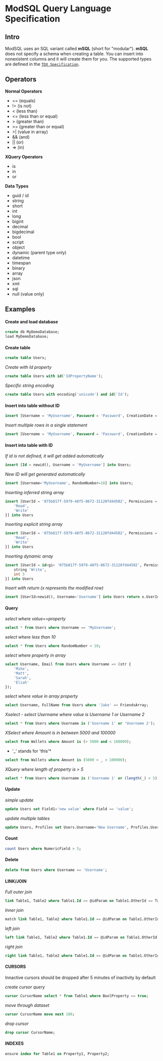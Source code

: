 # ModSQL Query Language Specification

## Intro

ModSQL uses an SQL variant called **mSQL** (short for "modular").
**mSQL** does not specify a schema when creating a table. You can insert into nonexistent columns and it will create them for you.
The supported types are defined in the [`TDX Specification`](https://github.com/modsql/specification/blob/master/TDX/README.md).

## Operators

**Normal Operators**
- == (equals)
- != (is not)
- < (less than)
- <= (less than or equal)
- \> (greater than)
- \>= (greater than or equal)
- \>| (value in array)
- && (and)
- || (or)
- => (in)

**XQuery Operators**
- is
- in
- or

**Data Types**
- guid / id
- string
- short
- int
- long
- bigint
- decimal
- bigdecimal
- bool
- script
- object
- dynamic (parent type only)
- datetime
- timespan
- binary
- array
- json
- xml
- sql
- null (value only)

## Examples

#### Create and load database
```sql
create db MyDemoDatabase;
load MyDemoDatabase;
```

#### Create table
```sql
create table Users;
```
*Create with Id property*
```sql
create table Users with id('IdPropertyName');
```
*Specific string encoding*
```sql
create table Users with encoding('unicode') and id('Id'); 
```

#### Insert into table without ID
```sql
insert [Username = 'MyUsername', Password = 'Password', CreationDate = utcnow()] into Users;
```
*Insert multiple rows in a single statement*
```sql
insert [Username = 'MyUsername', Password = 'Password', CreationDate = utcnow()], [Username = 'username2'] into Users;
```

#### Insert into table with ID
*If id is not defined, it will get added automatically*
```sql
insert [Id = newid(), Username = 'MyUsername'] into Users;
```
*New ID will get generated automatically*
```sql
insert [Username='MyUsername', RandomNumber=10] into Users;
```

*Inserting inferred string array*
```sql
insert [UserId = '075b817f-5979-48f5-8672-31120fd44502', Permissions = {
    'Read',
    'Write'
}] into Users
```

*Inserting explicit string array*
```sql
insert [UserId = '075b817f-5979-48f5-8672-31120fd44502', Permissions = string {
    'Read',
    'Write'
}] into Users
```
*Inserting dynamic array*
```sql
insert [UserId = id<gi> '075b817f-5979-48f5-8672-31120fd44502', Permissions = dynamic {
    string 'Write',
    int 5
}] into Users
```
*Insert with return (x represents the modified row)*
```sql
insert [UserId=newid(), Username='Username'] into Users return x.UserId
```


#### Query
*select where value==property*
```sql
select * from Users where Username == 'MyUsername';
```
*select where less than 10*
```sql
select * from Users where RandomNumber < 10;
```
*select where property in array*
```sql
select Username, Email from Users where Username => (str {
    'Mike',
    'Matt',
    'Sarah',
    'Eliah'
});
```
*select where value in array property*
```sql
select Username, FullName from Users where 'Jake' => FriendsArray;
```


*Xselect - select Username where value is Username 1 or Username 2*
```sql
select * from Users where Username is ('Username 1' or 'Username 2');
```
*XSelect where Amount is in between 5000 and 100000*
```sql
select from Wallets where Amount is (> 5000 and < 100000);
```
* '_' stands for 'this'*
```sql
select from Wallets where Amount is (5000 < _ < 100000);
```
*XQuery where length of property is > 5*
```sql
select * from Users where Username is ('Username 1' or (length(_) > 5));
```



#### Update
*simple update*
```sql
update Users set Field1='new value' where Field == 'value';
```
*update multiple tables*
```sql
update Users, Profiles set Users.Username='New Username', Profiles.Username='New Username' where Users.Id == @idParam on Users.Id == Profiles.UserId;
```

#### Count
```sql
count Users where NumericField > 5;
```

#### Delete
```sql
delete from Users where Username == 'Username';
```

#### LINK/JOIN
*Full outer join*
```sql
link Table1, Table2 where Table1.Id == @idParam on Table1.OtherId == Table2.OtherId;
```
*Inner join*
```sql
match link Table1, Table2 where Table1.Id == @idParam on Table1.OtherId == Table2.OtherId;
```
*left join*
```sql
left link Table1, Table2 where Table1.Id == @idParam on Table1.OtherId == Table2.OtherId;
```
*right join*
```sql
right link Table1, Table2 where Table1.Id == @idParam on Table1.OtherId == Table2.OtherId;
```

#### CURSORS

Innactive cursors should be dropped after 5 minutes of inactivity by default

*create cursor query*
```sql
cursor CursorName select * from Table1 where BoolProperty == true;
```
*move through dataset*
```sql
cursor CursorName move next 100;
```
*drop cursor*
```sql
drop cursor CursorName;
```

#### INDEXES
```sql
ensure index for Table1 on Property1, Property2; 
```